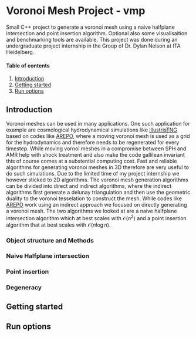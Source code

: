 # Voronoi Mesh Project - vmp
Small C++ project to generate a voronoi mesh using a naive halfplane intersection and point insertion algorithm. Optional also some visualisaition and benchmarking tools are available. This project was done during an undergraduate project internship in the Group of Dr. Dylan Nelson at ITA Heidelberg.

#### Table of contents
1. [Introduction](#introduction)
2. [Getting started](#getting-started)
3. [Run options](#run-options)


## Introduction
Voronoi meshes can be used in many applications. One such application for example are cosmological hydrodynamical simulations 
like [IllustrisTNG](https://www.tng-project.org) based on codes like [AREPO](https://github.com/dnelson86/arepo), where a moving voronoi mesh is used as a grid for the hydrodynamics and therefore needs to be regenerated for every timestep. While moving vornoi meshes in a compromise between SPH and AMR help with shock treatment and also make the code gallilean invariant this of course comes at a substential computing cost. Fast and reliable algorithms for generating voronoi meshes in 3D therefore are very useful to do such simulations. Due to the limited time of my project internship we however sticked to 2D algorithms.
The voronoi mesh generation algorithms can be divided into direct and indirect algorithms, where the indirect algorithms first generate a delunay triangulation and then use the geometric duality to the voronoi tesselation to construct the mesh. While codes like [AREPO](https://github.com/dnelson86/arepo) work using an indirect approach we focused on directly generating a voronoi mesh.
The two algorithms we looked at are a naive halfplane intersection algorithm which at best scales with $\mathcal{O}(n^2)$ and a point insertion algorithm that at best scales with $\mathcal{O}(n\log{n})$.

### Object structure and Methods

### Naive Halfplane intersection

### Point insertion

### Degeneracy



## Getting started

## Run options